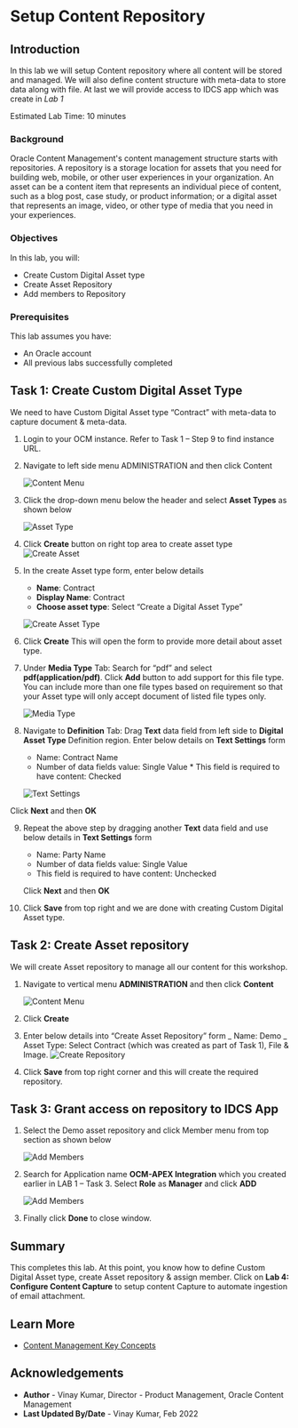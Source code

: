 # Setup Content Repository

## Introduction
In this lab we will setup Content repository where all content will be stored and managed. We will also define content structure with meta-data to store data along with file. At last we will provide access to IDCS app which was create in *Lab 1*


Estimated Lab Time: 10 minutes

### Background

Oracle Content Management's content management structure starts with repositories. A repository is a storage location for assets that you need for building web, mobile, or other user experiences in your organization. An asset can be a content item that represents an individual piece of content, such as a blog post, case study, or product information; or a digital asset that represents an image, video, or other type of media that you need in your experiences.

### Objectives

In this lab, you will:

* Create Custom Digital Asset type
* Create Asset Repository
* Add members to Repository

### Prerequisites

This lab assumes you have:

* An Oracle account
* All previous labs successfully completed

## Task 1: Create Custom Digital Asset Type

We need to have Custom Digital Asset type “Contract” with meta-data to capture document & meta-data.

1. Login to your OCM instance. Refer to Task 1 – Step 9 to find instance URL.

2. Navigate to left side menu ADMINISTRATION and then click Content

   ![Content Menu](images/content-menu.png)

3. Click the drop-down menu below the header and select **Asset Types** as shown below

   ![Asset Type](images/asset-type-menu.png)

4. Click **Create** button on right top area to create asset type
   ![Create Asset](images/create-button.png)

5. In the create Asset type form, enter below details
   * **Name**: Contract
   * **Display Name**: Contract
   * **Choose asset type**: Select “Create a Digital Asset Type”

   ![Create Asset Type](images/create-asset-type.png)

6. Click **Create**
   This will open the form to provide more detail about asset type.

7. Under **Media Type** Tab:
   Search for “pdf” and select **pdf(application/pdf)**. Click **Add** button to add support for this file type. You can include more than one file types based on requirement so that your Asset type will only accept document of listed file types only.

   ![Media Type](images/media-type.png)

8. Navigate to **Definition** Tab:
   Drag **Text** data field from left side to **Digital Asset Type** Definition region.
   Enter below details on **Text Settings** form
   * Name: Contract Name
   * Number of data fields value: Single Value \* This field is required to have content: Checked

   ![Text Settings](images/text-settings.png)

Click **Next** and then **OK**

9. Repeat the above step by dragging another **Text** data field and use below details in **Text Settings** form

   * Name: Party Name
   * Number of data fields value: Single Value
   * This field is required to have content: Unchecked

   Click **Next** and then **OK**

10. Click **Save** from top right and we are done with creating Custom Digital Asset type.

## Task 2: Create Asset repository

We will create Asset repository to manage all our content for this workshop.

1. Navigate to vertical menu **ADMINISTRATION** and then click **Content**
   
   ![Content Menu](./images/content-menu-ful-page.png)

2. Click **Create**

3. Enter below details into “Create Asset Repository” form
   _ Name: Demo
   _ Asset Type: Select Contract (which was created as part of Task 1), File & Image.
   ![Create Repository](./images/create-asset-repo.png)

4. Click **Save** from top right corner and this will create the required repository.

## Task 3: Grant access on repository to IDCS App

1. Select the Demo asset repository and click Member menu from top section as shown below

   ![Add Members](./images/members.png)

2. Search for Application name **OCM-APEX Integration**  which you created earlier in LAB 1 – Task 3. Select **Role** as **Manager** and click **ADD**
   
   ![Add Members](./images/add-member.png)

3.	Finally click **Done** to close window.

## Summary

This completes this lab. At this point, you know how to define Custom Digital Asset type, create Asset repository & assign member. Click on **Lab 4: Configure Content Capture** to setup content Capture to automate ingestion of email attachment.

## Learn More

* [Content Management Key Concepts](https://docs.oracle.com/en/cloud/paas/content-cloud/managing-assets/key-concepts.html)

## Acknowledgements

* **Author** - Vinay Kumar, Director - Product Management, Oracle Content Management
* **Last Updated By/Date** - Vinay Kumar, Feb 2022
